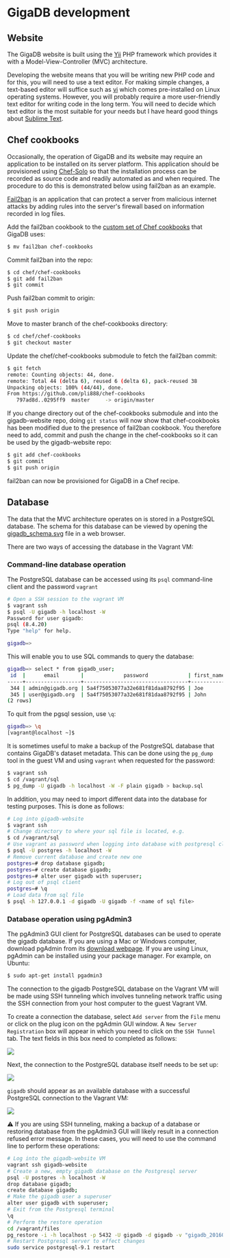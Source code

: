 # GigaDB development

## Website

The GigaDB website is built using the [Yii](http://www.yiiframework.com)
PHP framework which provides it with a Model-View-Controller (MVC)
architecture.

Developing the website means that you will be writing new PHP code and
for this, you will need to use a text editor. For making simple changes,
a text-based editor will suffice such as [vi](https://en.wikipedia.org/wiki/Vi)
which comes pre-installed on Linux operating systems. However, you will
probably require a more user-friendly text editor for writing code in
the long term. You will need to decide which text editor is the most
suitable for your needs but I have heard good things about
[Sublime Text](https://www.sublimetext.com).

## Chef cookbooks

Occasionally, the operation of GigaDB and its website may require an 
application to be installed on its server platform. This application
should be provisioned using [Chef-Solo](https://docs.chef.io/chef_solo.html)
so that the installation process can be recorded as source code and 
readily automated as and when required. The procedure to do this is
demonstrated below using fail2ban as an example.

[Fail2ban](http://www.fail2ban.org) is an application that can protect a
server from malicious internet attacks by adding rules into the server's
firewall based on information recorded in log files.

Add the fail2ban cookbook to the [custom set of Chef cookbooks](https://github.com/pli888/chef-cookbooks)
that GigaDB uses:

```bash
$ mv fail2ban chef-cookbooks
```

Commit fail2ban into the repo:

```bash
$ cd chef/chef-cookbooks
$ git add fail2ban
$ git commit
```

Push fail2ban commit to origin:

```bash
$ git push origin
```

Move to master branch of the chef-cookbooks directory:

```bash
$ cd chef/chef-cookbooks
$ git checkout master
```

Update the chef/chef-cookbooks submodule to fetch the fail2ban commit:

```bash
$ git fetch
remote: Counting objects: 44, done.
remote: Total 44 (delta 6), reused 6 (delta 6), pack-reused 38
Unpacking objects: 100% (44/44), done.
From https://github.com/pli888/chef-cookbooks
   797ad8d..0295ff9  master     -> origin/master
```

If you change directory out of the chef-cookbooks submodule and into the
gigadb-website repo, doing `git status` will now show that
chef-cookbooks has been modified due to the presence of fail2ban
cookbook. You therefore need to add, commit and
push the change in the chef-cookbooks so it can be used by the 
gigadb-website repo:

```bash
$ git add chef-cookbooks
$ git commit
$ git push origin
```

fail2ban can now be provisioned for GigaDB in a Chef recipe.

## Database

The data that the MVC architecture operates on is stored in a
PostgreSQL database. The schema for this database can be viewed by
opening the [gigadb_schema.svg](../sql/gigadb_schema.svg) file in a
web browser.

There are two ways of accessing the database in the Vagrant VM:

### Command-line database operation

The PostgreSQL database can be accessed using its `psql` command-line
client and the password `vagrant`

```bash
# Open a SSH session to the vagrant VM
$ vagrant ssh
$ psql -U gigadb -h localhost -W
Password for user gigadb:
psql (8.4.20)
Type "help" for help.

gigadb=>
```

This will enable you to use SQL commands to query the database:

```bash
gigadb=> select * from gigadb_user;
 id  |      email       |             password             | first_name | last_name | affiliation | role  | is_activated | newsletter | previous_newsletter_state | facebook_id | twitter_id | linkedin_id | google_id |    username     | orcid_id | preferred_link
-----+------------------+----------------------------------+------------+-----------+-------------+-------+--------------+------------+---------------------------+-------------+------------+-------------+-----------+-----------------+----------+----------------
 344 | admin@gigadb.org | 5a4f75053077a32e681f81daa8792f95 | Joe        | Bloggs    | BGI         | admin | t            | f          | t            |             |            |             |           | test@gigadb.org |          | EBI
 345 | user@gigadb.org  | 5a4f75053077a32e681f81daa8792f95 | John       | Smith     | BGI         | user  | t            | f          | t            |             |            |             |           | user@gigadb.org |          | EBI
(2 rows)

```

To quit from the pgsql session, use `\q`:

```bash
gigadb=> \q
[vagrant@localhost ~]$

```

It is sometimes useful to make a backup of the PostgreSQL database
that contains GigaDB's dataset metadata. This can be done using the
`pg_dump` tool in the guest VM and using `vagrant` when requested for
the password:

```bash
$ vagrant ssh
$ cd /vagrant/sql
$ pg_dump -U gigadb -h localhost -W -F plain gigadb > backup.sql
```

In addition, you may need to import different data into the database for
testing purposes. This is done as follows:

```bash
# Log into gigadb-website
$ vagrant ssh
# Change directory to where your sql file is located, e.g.
$ cd /vagrant/sql
# Use vagrant as password when logging into database with postgresql client
$ psql -U postgres -h localhost -W
# Remove current database and create new one
postgres=# drop database gigadb;
postgres=# create database gigadb;
postgres=# alter user gigadb with superuser;
# Log out of psql client
postgres=# \q
# Load data from sql file
$ psql -h 127.0.0.1 -d gigadb -U gigadb -f <name of sql file>
```

### Database operation using pgAdmin3

The pgAdmin3 GUI client for PostgreSQL databases can be used to
operate the gigadb database. If you are using a Mac or Windows
computer, download pgAdmin from its [download webpage](http://www.pgadmin.org/download/).
If you are using Linux, pgAdmin can be installed using your package
manager. For example, on Ubuntu:

```bash
$ sudo apt-get install pgadmin3
```

The connection to the gigadb PostgreSQL database on the Vagrant VM
will be made using SSH tunneling which involves tunneling network
traffic using the SSH connection from your host computer to the guest
Vagrant VM.

To create a connection the database, select `Add server` from the
`File` menu or click on the plug icon on the pgAdmin GUI window. A
`New Server Registration` box will appear in which you need to click on
the `SSH Tunnel` tab. The text fields in this box need to completed
as follows:

<img src="https://github.com/gigascience/gigadb-website/blob/develop/images/docs/pgadmin1.png?raw=true">

Next, the connection to the PostgreSQL database itself needs to be
set up:

<img src="https://github.com/gigascience/gigadb-website/blob/develop/images/docs/pgadmin2.png?raw=true">

`gigadb` should appear as an available database with a successful
PostgreSQL connection to the Vagrant VM:

<img src="https://github.com/gigascience/gigadb-website/blob/develop/images/docs/pgadmin3.png?raw=true">

:warning: If you are using SSH tunneling, making a backup of a database or 
restoring database from the pgAdmin3 GUI will likely result in a connection 
refused error message. In these cases, you will need to use the command line 
to perform these operations:

```bash
# Log into the gigadb-website VM
vagrant ssh gigadb-website
# Create a new, empty gigadb database on the Postgresql server
psql -U postgres -h localhost -W
drop database gigadb;
create database gigadb;
# Make the gigadb user a superuser
alter user gigadb with superuser;
# Exit from the Postgresql terminal
\q
# Perform the restore operation
cd /vagrant/files
pg_restore -i -h localhost -p 5432 -U gigadb -d gigadb -v "gigadb_20160111.backup"
# Restart Postgresql server to effect changes
sudo service postgresql-9.1 restart
```